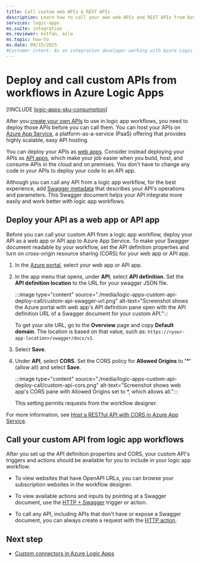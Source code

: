 ```yaml
---
title: Call custom web APIs & REST APIs
description: Learn how to call your own web APIs and REST APIs from Azure Logic Apps by using the Azure App Service.
services: logic-apps
ms.suite: integration
ms.reviewer: estfan, azla
ms.topic: how-to
ms.date: 09/15/2025
#Customer intent: As an integration developer working with Azure Logic Apps, I want to create and make available my own API by using Azure App Service.
---
```


# Deploy and call custom APIs from workflows in Azure Logic Apps

[!INCLUDE [logic-apps-sku-consumption](includes/logic-apps-sku-consumption.md)]

After you [create your own APIs](./logic-apps-create-api-app.md) to use in logic app workflows, you need to deploy those APIs before you can call them. You can host your APIs on [Azure App Service](../app-service/overview.md), a platform-as-a-service (PaaS) offering that provides highly scalable, easy API hosting.

You can deploy your APIs as [web apps](../app-service/overview.md). Consider instead deploying your APIs as [API apps](../app-service/app-service-web-tutorial-rest-api.md), which make your job easier when you build, host, and consume APIs in the cloud and on premises. You don't have to change any code in your APIs to deploy your code to an API app. 

Although you can call any API from a logic app workflow, for the best experience, add [Swagger metadata](https://swagger.io/specification/) that describes your API's operations and parameters. This Swagger document helps your API integrate more easily and work better with logic app workflows.

## Deploy your API as a web app or API app

Before you can call your custom API from a logic app workflow, deploy your API as a web app or API app to Azure App Service. To make your Swagger document readable by your workflow, set the API definition properties and turn on cross-origin resource sharing (CORS) for your web app or API app.

1. In the [Azure portal](https://portal.azure.com), select your web app or API app.

1. In the app menu that opens, under **API**, select **API definition**. Set the **API definition location** to the URL for your swagger JSON file.

   :::image type="content" source="./media/logic-apps-custom-api-deploy-call/custom-api-swagger-url.png" alt-text="Screenshot shows the Azure portal with web app's API definition pane open with the API definition URL of a Swagger document for your custom API.":::

   To get your site URL, go to the **Overview** page and copy **Default domain**. The location is based on that value, such as: `https://<your-app-location>/swagger/docs/v1`.

1. Select **Save**.

1. Under **API**, select **CORS**. Set the CORS policy for **Allowed Origins** to **'*'** (allow all) and select **Save**.

   :::image type="content" source="./media/logic-apps-custom-api-deploy-call/custom-api-cors.png" alt-text="Screenshot shows web app's CORS pane with Allowed Origins set to *, which allows all.":::

   This setting permits requests from the workflow designer.

For more information, see [Host a RESTful API with CORS in Azure App Service](../app-service/app-service-web-tutorial-rest-api.md).

## Call your custom API from logic app workflows

After you set up the API definition properties and CORS, your custom API's triggers and actions should be available for you to include in your logic app workflow. 

- To view websites that have OpenAPI URLs, you can browse your subscription websites in the workflow designer.

- To view available actions and inputs by pointing at a Swagger document, use the [HTTP + Swagger](../connectors/connectors-native-http-swagger.md) trigger or action.

- To call any API, including APIs that don't have or expose a Swagger document, you can always create a request with the [HTTP action](../connectors/connectors-native-http.md).

## Next step

- [Custom connectors in Azure Logic Apps](../logic-apps/custom-connector-overview.md)
